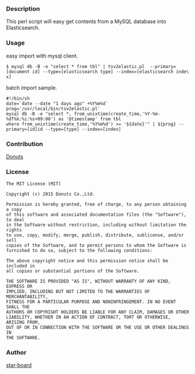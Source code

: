 ### Description

This perl script will easy get contents from a MySQL database into Elasticsearch.

### Usage

easy import with mysql client.
```
$ mysql db -B -e "select * from tbl" | tsv2elastic.pl  --primary=[document id] --type=[elasticsearch type] --index=[elasticsearch inde\
x]
```
batch import sample.
```
#!/bin/sh
date=`date --date "1 days ago" +%Y%m%d`
prog='/usr/local/bin/tsv2elastic.pl'
mysql db -B -e "select *, from_unixtime(create_time,'%Y-%m-%dT%k:%i:%s+09:00') as '@timestamp' from tbl
where from_unixtime(create_time,'%Y%m%d') >= '${date}'" | ${prog} --primary=[id]id --type=[type] --index=[index]
```

### Contribution
[Donuts](https://github.com/d-o-n-u-t-s)

### License
```
The MIT License (MIT)

Copyright (c) 2015 Donuts Co.,Ltd.

Permission is hereby granted, free of charge, to any person obtaining a copy
of this software and associated documentation files (the "Software"), to deal
in the Software without restriction, including without limitation the rights
to use, copy, modify, merge, publish, distribute, sublicense, and/or sell
copies of the Software, and to permit persons to whom the Software is
furnished to do so, subject to the following conditions:

The above copyright notice and this permission notice shall be included in
all copies or substantial portions of the Software.

THE SOFTWARE IS PROVIDED "AS IS", WITHOUT WARRANTY OF ANY KIND, EXPRESS OR
IMPLIED, INCLUDING BUT NOT LIMITED TO THE WARRANTIES OF MERCHANTABILITY,
FITNESS FOR A PARTICULAR PURPOSE AND NONINFRINGEMENT. IN NO EVENT SHALL THE
AUTHORS OR COPYRIGHT HOLDERS BE LIABLE FOR ANY CLAIM, DAMAGES OR OTHER
LIABILITY, WHETHER IN AN ACTION OF CONTRACT, TORT OR OTHERWISE, ARISING FROM,
OUT OF OR IN CONNECTION WITH THE SOFTWARE OR THE USE OR OTHER DEALINGS IN
THE SOFTWARE.
```

### Author
[star-board](https://github.com/star-board)

